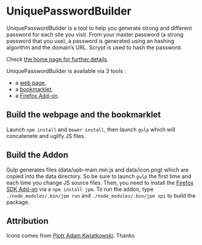# UniquePasswordBuilder

UniquePasswordBuilder is a tool to help you generate strong and different password for each site you visit.
From your master password (a strong password that you use), a password is generated using an hashing algorithm and the domain’s URL.
Scrypt is used to hash the password.

Check [the home page for further details](http://paulgreg.me/UniquePasswordBuilder).

UniquePasswordBuilder is available via 3 tools :

  * a [web page](http://paulgreg.me/UniquePasswordBuilder),
  * a [bookmarklet](http://paulgreg.me/UniquePasswordBuilder),
  * a [Firefox Add-on](https://addons.mozilla.org/en-US/firefox/addon/uniquepasswordbuilder-addon).


## Build the webpage and the bookmarklet

Launch `npm install` and `bower install`, then launch `gulp` which will concatenete and uglify JS files.

## Build the Addon

Gulp generates files (data/upb-main.min.js and data/icon.png) which are copied into the data directory. So be sure to launch `gulp` the first time and each time you change JS source files.
Then, you need to install the [Firefox SDK Add-on](https://addons.mozilla.org/en-US/developers/docs/sdk/latest/) via a `npm install jpm`.
To run the addon, type `./node_modules/.bin/jpm run` and `./node_modules/.bin/jpm xpi` to build the package.

Attribution
--------------

Icons comes from [Piotr Adam Kwiatkowski](http://ikons.piotrkwiatkowski.co.uk/). Thanks
